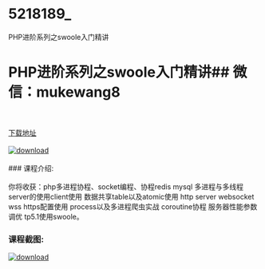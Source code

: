 # 5218189_
PHP进阶系列之swoole入门精讲
# PHP进阶系列之swoole入门精讲## 微信：mukewang8
<br/></br>[下载地址](http://www.36tz.cn/article/5218189 "下载地址")
<br/></br>[![download](http://36tz.cn/muke_img/2021_02_1-6-300x173.png "下载地址")](http://www.36tz.cn/article/5218189 "下载地址")
<br/></br>### 课程介绍:<br/></br>你将收获：php多进程协程、socket编程、协程redis mysql
多进程与多线程 server的使用client使用 数据共享table以及atomic使用 http server websocket wss https配置使用 process以及多进程爬虫实战 coroutine协程 服务器性能参数调优 tp5.1使用swoole。

### 课程截图:
[![download](http://36tz.cn/muke_img/2021_02_2-7.png "下载地址")](http://www.36tz.cn/article/5218189 "下载地址")
